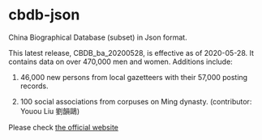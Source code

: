 # cbdb-json
China Biographical Database (subset) in Json format.

This latest release, CBDB_ba_20200528, is effective as of 2020-05-28. It contains data on over 470,000 men and women. Additions include:

1. 46,000 new persons from local gazetteers with their 57,000 posting records.

1. 100 social associations from corpuses on Ming dynasty. (contributor: Youou Liu 劉韻鷗)

Please check [the official website](https://projects.iq.harvard.edu/cbdb/download-cbdb-standalone-database)
